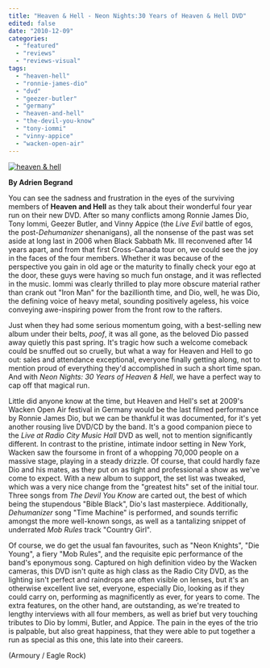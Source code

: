 ```yaml
---
title: "Heaven & Hell - Neon Nights:30 Years of Heaven & Hell DVD"
edited: false
date: "2010-12-09"
categories:
  - "featured"
  - "reviews"
  - "reviews-visual"
tags:
  - "heaven-hell"
  - "ronnie-james-dio"
  - "dvd"
  - "geezer-butler"
  - "germany"
  - "heaven-and-hell"
  - "the-devil-you-know"
  - "tony-iommi"
  - "vinny-appice"
  - "wacken-open-air"
---
```


[![](http://www.hellbound.ca/wp-content/uploads/2010/12/heaven-hell.jpg "heaven & hell")](http://www.hellbound.ca/wp-content/uploads/2010/12/heaven-hell.jpg)

**By Adrien Begrand**

You can see the sadness and frustration in the eyes of the surviving members of **Heaven and Hell** as they talk about their wonderful four year run on their new DVD. After so many conflicts among Ronnie James Dio, Tony Iommi, Geezer Butler, and Vinny Appice (the _Live Evil_ battle of egos, the post-_Dehumanizer_ shenanigans), all the nonsense of the past was set aside at long last in 2006 when Black Sabbath Mk. III reconvened after 14 years apart, and from that first Cross-Canada tour on, we could see the joy in the faces of the four members. Whether it was because of the perspective you gain in old age or the maturity to finally check your ego at the door, these guys were having so much fun onstage, and it was reflected in the music. Iommi was clearly thrilled to play more obscure material rather than crank out "Iron Man" for the bazillionth time, and Dio, well, he was Dio, the defining voice of heavy metal, sounding positively ageless, his voice conveying awe-inspiring power from the front row to the rafters.

Just when they had some serious momentum going, with a best-selling new album under their belts, _poof_, it was all gone, as the beloved Dio passed away quietly this past spring. It's tragic how such a welcome comeback could be snuffed out so cruelly, but what a way for Heaven and Hell to go out: sales and attendance exceptional, everyone finally getting along, not to mention proud of everything they'd accomplished in such a short time span. And with _Neon Nights: 30 Years of Heaven & Hell_, we have a perfect way to cap off that magical run.

Little did anyone know at the time, but Heaven and Hell's set at 2009's Wacken Open Air festival in Germany would be the last filmed performance by Ronnie James Dio, but we can be thankful it was documented, for it's yet another rousing live DVD/CD by the band. It's a good companion piece to the _Live at Radio City Music Hall_ DVD as well, not to mention significantly different. In contrast to the pristine, intimate indoor setting in New York, Wacken saw the foursome in front of a whopping 70,000 people on a massive stage, playing in a steady drizzle. Of course, that could hardly faze Dio and his mates, as they put on as tight and professional a show as we've come to expect. With a new album to support, the set list was tweaked, which was a very nice change from the "greatest hits" set of the initial tour. Three songs from _The Devil You Know_ are carted out, the best of which being the stupendous "Bible Black", Dio's last masterpiece. Additionally, _Dehumanizer_ song "Time Machine" is performed, and sounds terrific amongst the more well-known songs, as well as a tantalizing snippet of underrated _Mob Rules_ track "Country Girl".

Of course, we do get the usual fan favourites, such as "Neon Knights", "Die Young", a fiery "Mob Rules", and the requisite epic performance of the band's eponymous song. Captured on high definition video by the Wacken cameras, this DVD isn't quite as high class as the Radio City DVD, as the lighting isn't perfect and raindrops are often visible on lenses, but it's an otherwise excellent live set, everyone, especially Dio, looking as if they could carry on, performing as magnificently as ever, for years to come. The extra features, on the other hand, are outstanding, as we're treated to lengthy interviews with all four members, as well as brief but very touching tributes to Dio by Iommi, Butler, and Appice. The pain in the eyes of the trio is palpable, but also great happiness, that they were able to put together a run as special as this one, this late into their careers.

(Armoury / Eagle Rock)
